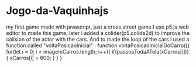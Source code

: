 # Jogo-da-Vaquinhajs
my first game made with javascript, just a cross street game.I use p5.js web editor to made this game, later i added a colider(p5.colide2d) to improve the colision of the actor with the cars.
And to made the loop of the cars i used a function called "voltaPosicaoInicial" : 
function voltaPosicaoInicialDoCarro(){
    for(let i = 0; i < imagemCarros.length; i++){
        if(passouTodaATela(xCarros[i])){
                xCarros[i] = 600;
        }
    }
}
